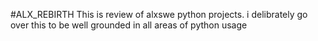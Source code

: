 #ALX_REBIRTH
This is review of alxswe python projects.
i delibrately go over this to be well grounded in all areas of python usage
